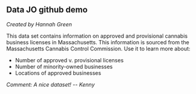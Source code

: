 ## Data JO github demo
*Created by Hannah Green*

This data set contains information on approved and provisional cannabis business licenses in Massachusetts. This information is sourced from the Massachusetts Cannabis Control Commission. Use it to learn more about:
* Number of approved v. provisional licenses
* Number of minority-owned businesses
* Locations of approved businesses

*Comment: A nice dataset! -- Kenny*
